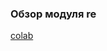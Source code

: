 ### Обзор модуля re

[colab](https://colab.research.google.com/drive/1glob9TNn3NJ4Wgcu0r3p4OeMuuUuMN1h?usp=sharing)
